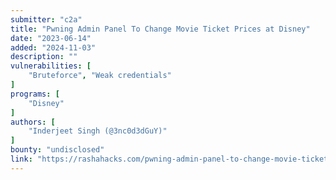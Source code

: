 ```yaml
---
submitter: "c2a"
title: "Pwning Admin Panel To Change Movie Ticket Prices at Disney"
date: "2023-06-14"
added: "2024-11-03"
description: ""
vulnerabilities: [
    "Bruteforce", "Weak credentials"
]
programs: [
    "Disney"
]
authors: [
    "Inderjeet Singh (@3nc0d3dGuY)"
]
bounty: "undisclosed"
link: "https://rashahacks.com/pwning-admin-panel-to-change-movie-ticket-prices-at-disney/"
---
```




